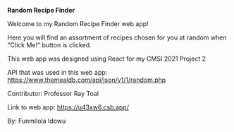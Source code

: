 **Random Recipe Finder**

Welcome to my Random Recipe Finder web app!

Here you will find an assortment of recipes chosen for you at random when "Click Me!" button is clicked.

This web app was designed using React for my CMSI 2021 Project 2

API that was used in this web app: https://www.themealdb.com/api/json/v1/1/random.php

Contributor: Professor Ray Toal

Link to web app: https://u43xw6.csb.app/

By: Funmilola Idowu

